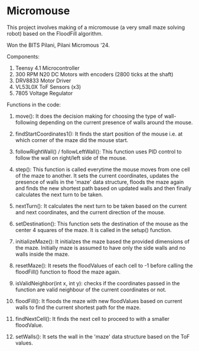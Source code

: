 # Micromouse
This project involves making of a micromouse (a very small maze solving robot) based on the FloodFill algorithm.

Won the BITS Pilani, Pilani Micromous '24.

Components:
1. Teensy 4.1 Microcontroller
2. 300 RPM N20 DC Motors with encoders (2800 ticks at the shaft)
3. DRV8833 Motor Driver
4. VL53L0X ToF Sensors (x3)
5. 7805 Voltage Regulator

Functions in the code:

1. move():
It does the decision making for choosing the type of wall-following depending on the current presence of walls around the mouse.

2. findStartCoordinates1():
It finds the start position of the mouse i.e. at which corner of the maze did the mouse start.

3. followRightWall() / followLeftWall():
This function uses PID control to follow the wall on right/left side of the mouse.

4. step():
This function is called everytime the mouse moves from one cell of the maze to another. It sets the current coordinates, updates the presence of walls in the 'maze' data structure, floods the maze again and finds the new shortest path based on updated walls and then finally calculates the next turn to be taken.

5. nextTurn():
It calculates the next turn to be taken based on the current and next coordinates, and the current direction of the mouse.

6. setDestination():
This function sets the destination of the mouse as the center 4 squares of the maze. It is called in the setup() function.

7. initializeMaze():
It initialzes the maze based the provided dimensions of the maze. Initially maze is assumed to have only the side walls and no walls inside the maze.

8. resetMaze():
It resets the floodValues of each cell to -1 before calling the floodFill() function to flood the maze again.

9. isValidNeighbor(int x, int y):
checks if the coordinates passed in the function are valid neighbour of the current coordinates or not.

10. floodFill(): 
It floods the maze with new floodValues based on current walls to find the current shortest path for the maze.

11. findNextCell():
It finds the next cell to proceed to with a smaller floodValue.

12. setWalls():
It sets the wall in the 'maze' data structure based on the ToF values.






